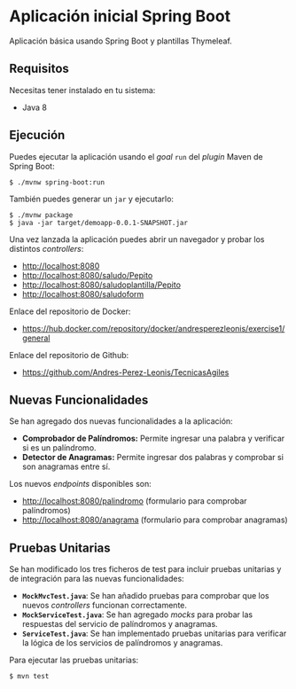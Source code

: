 # Aplicación inicial Spring Boot

Aplicación básica usando Spring Boot y plantillas Thymeleaf.

## Requisitos

Necesitas tener instalado en tu sistema:

- Java 8

## Ejecución

Puedes ejecutar la aplicación usando el _goal_ `run` del _plugin_ Maven
de Spring Boot:

```
$ ./mvnw spring-boot:run
```   

También puedes generar un `jar` y ejecutarlo:

```
$ ./mvnw package
$ java -jar target/demoapp-0.0.1-SNAPSHOT.jar
```

Una vez lanzada la aplicación puedes abrir un navegador y probar los distintos _controllers_:

- [http://localhost:8080](http://localhost:8080)
- [http://localhost:8080/saludo/Pepito](http://localhost:8080/saludo/Pepito)
- [http://localhost:8080/saludoplantilla/Pepito](http://localhost:8080/saludoplantilla/Pepito)
- [http://localhost:8080/saludoform](http://localhost:8080/saludoform)

Enlace del repositorio de Docker:

- https://hub.docker.com/repository/docker/andresperezleonis/exercise1/general

Enlace del repositorio de Github:

- https://github.com/Andres-Perez-Leonis/TecnicasAgiles

## Nuevas Funcionalidades

Se han agregado dos nuevas funcionalidades a la aplicación:

- **Comprobador de Palíndromos:** Permite ingresar una palabra y verificar si es un palíndromo.
- **Detector de Anagramas:** Permite ingresar dos palabras y comprobar si son anagramas entre sí.

Los nuevos _endpoints_ disponibles son:

- [http://localhost:8080/palindromo](http://localhost:8080/palindromo) (formulario para comprobar palíndromos)
- [http://localhost:8080/anagrama](http://localhost:8080/anagrama) (formulario para comprobar anagramas)

## Pruebas Unitarias

Se han modificado los tres ficheros de test para incluir pruebas unitarias y de integración para las nuevas funcionalidades:

- **`MockMvcTest.java`**: Se han añadido pruebas para comprobar que los nuevos _controllers_ funcionan correctamente.
- **`MockServiceTest.java`**: Se han agregado _mocks_ para probar las respuestas del servicio de palíndromos y anagramas.
- **`ServiceTest.java`**: Se han implementado pruebas unitarias para verificar la lógica de los servicios de palíndromos y anagramas.

Para ejecutar las pruebas unitarias:

```
$ mvn test
```


